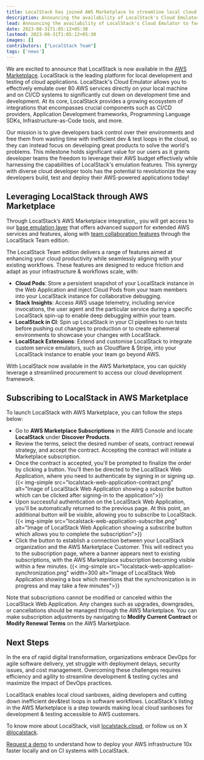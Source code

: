 ```yaml
---
title: LocalStack has joined AWS Marketplace to streamline local cloud development & testing!
description: Announcing the availability of LocalStack's Cloud Emulator to facilitate local cloud development and team collaboration in the AWS Marketplace.
lead: Announcing the availability of LocalStack's Cloud Emulator to facilitate local cloud development and team collaboration in the AWS Marketplace.
date: 2023-08-31T1:05:12+05:30
lastmod: 2023-08-31T1:05:12+05:30
images: []
contributors: ["LocalStack Team"]
tags: ['news']
---
```


We are excited to announce that LocalStack is now available in the [AWS Marketplace](https://aws.amazon.com/marketplace/pp/prodview-lllzw3ywntoxg?sr=0-1&ref_=beagle&applicationId=AWSMPContessa). LocalStack is the leading platform for local development and testing of cloud applications. LocalStack's Cloud Emulator allows you to effectively emulate over 80 AWS services directly on your local machine and on CI/CD systems to significantly cut down on development time and development. At its core, LocalStack provides a growing ecosystem of integrations that encompasses crucial components such as CI/CD providers, Application Development frameworks, Programming Language SDKs, Infrastructure-as-Code tools, and more. 

Our mission is to give developers back control over their environments and free them from wasting time with inefficient dev & test loops in the cloud, so they can instead focus on developing great products to solve the world's problems. This milestone holds significant value for our users as it grants developer teams the freedom to leverage their AWS budget effectively while harnessing the capabilities of LocalStack's emulation features. This synergy with diverse cloud developer tools has the potential to revolutionize the way developers build, test and deploy their AWS-powered applications today!

## Leveraging LocalStack through AWS Marketplace

Through LocalStack’s AWS Marketplace integration,, you will get access to our [base emulation layer](https://localstack.cloud/solutions/cloud-emulation/) that offers advanced support for extended AWS services and features, along with [team collaboration features](https://localstack.cloud/solutions/team-collaboration/) through the LocalStack Team edition.

The LocalStack Team edition delivers a range of features aimed at enhancing your cloud productivity while seamlessly aligning with your existing workflows. These features are designed to reduce friction and adapt as your infrastructure & workflows scale, with:

- **Cloud Pods**: Store a persistent snapshot of your LocalStack instance in the Web Application and inject Cloud Pods from your team members into your LocalStack instance for collaborative debugging.
- **Stack Insights**: Access AWS usage telemetry, including service invocations, the user agent and the particular service during a specific LocalStack spin-up to enable deep debugging within your team.
- **LocalStack in CI**: Spin up LocalStack in your CI pipelines to run tests before pushing out changes to production or to create ephemeral environments to showcase your changes with LocalStack.
- **LocalStack Extensions**: Extend and customise LocalStack to integrate custom service emulators, such as Cloudflare & Stripe, into your LocalStack instance to enable your team go beyond AWS.

With LocalStack now available in the AWS Marketplace, you can quickly leverage a streamlined procurement to access our cloud development framework. 

## Subscribing to LocalStack in AWS Marketplace

To launch LocalStack with AWS Marketplace, you can follow the steps below:

- Go to **AWS Marketplace Subscriptions** in the AWS Console and locate **LocalStack** under **Discover Products**.
- Review the terms, select the desired number of seats, contract renewal strategy, and accept the contract. Accepting the contract will initiate a Marketplace subscription.
- Once the contract is accepted, you'll be prompted to finalize the order by clicking a button. You'll then be directed to the LocalStack Web Application, where you need to authenticate by signing in or signing up.
    {{< img-simple src="localstack-web-application-contract.png" alt="Image of LocalStack Web Application showing a subscribe button which can be clicked after signing-in to the application">}}
- Upon successful authentication on the LocalStack Web Application, you'll be automatically returned to the previous page. At this point, an additional button will be visible, allowing you to subscribe to LocalStack.
    {{< img-simple src="localstack-web-application-subscribe.png" alt="Image of LocalStack Web Application showing a subscribe button which allows you to complete the subscription">}}
- Click the button to establish a connection between your LocalStack organization and the AWS Marketplace Customer. This will redirect you to the subscription page, where a banner appears next to existing subscriptions, with the AWS Marketplace subscription becoming visible within a few minutes.
    {{< img-simple src="localstack-web-application-synchronization.png" width=300 alt="Image of LocalStack Web Application showing a box which mentions that the synchronization is in progress and may take a few minutes">}}

Note that subscriptions cannot be modified or canceled within the LocalStack Web Application. Any changes such as upgrades, downgrades, or cancellations should be managed through the AWS Marketplace. You can make subscription adjustments by navigating to **Modify Current Contract** or **Modify Renewal Terms** on the AWS Marketplace.

## Next Steps

In the era of rapid digital transformation, organizations embrace DevOps for agile software delivery, yet struggle with deployment delays, security issues, and cost management. Overcoming these challenges requires efficiency and agility to streamline development & testing cycles and maximize the impact of DevOps practices.

LocalStack enables local cloud sanboxes, aiding developers and cutting down inefficient dev&test loops in software workflows. LocalStack's listing in the AWS Marketplace is a step towards making local cloud sanboxes for development & testing accessible to AWS customers.

To know more about LocalStack, visit [localstack.cloud](https://localstack.cloud), or follow us on X [@localstack](https://x.com/localstack).

[Request a demo](https://localstack.cloud/contact/) to understand how to deploy your AWS infrastructure 10x faster locally and on CI systems with LocalStack.
